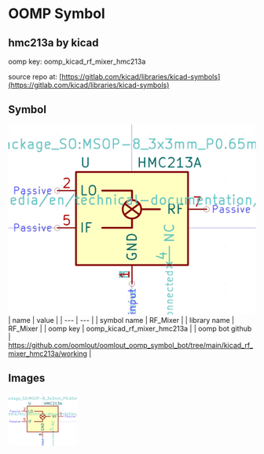 # OOMP Symbol  
## hmc213a  by kicad  
  
oomp key: oomp_kicad_rf_mixer_hmc213a  
  
source repo at: [https://gitlab.com/kicad/libraries/kicad-symbols](https://gitlab.com/kicad/libraries/kicad-symbols)  
## Symbol  
  
[![working.png](working_600.png)](working.png)  
| name | value | 
| --- | --- | 
| symbol name | RF_Mixer | 
| library name | RF_Mixer | 
| oomp key | oomp_kicad_rf_mixer_hmc213a | 
| oomp bot github | https://github.com/oomlout/oomlout_oomp_symbol_bot/tree/main/kicad_rf_mixer_hmc213a/working | 
## Images  
  
[![working.png](working_140.png)](working.png)  
